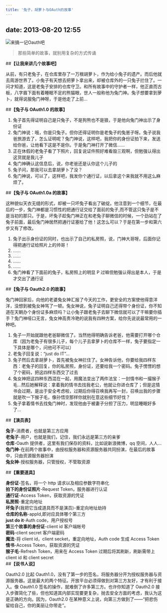 ```yaml
---
title: '兔子，胡萝卜与OAuth的故事'
---
```


## date: 2013-08-20 12:55

![来搞一记Oauth吧](/assets/blogImg/rabbit.jpg)

> 那些简单的故事，就别用复杂的方式传诵

##**【让我来讲几个故事吧】**

从前，有只老兔子，在仓库里存了一万根胡萝卜，作为给小兔子的遗产。而后他就去周游世界了。小兔子有天想去把萝卜拿出来，却被仓库外的一只兔子拦住了。一问才知道，这是老兔子安排的仓库守卫。和所有故事中的守护者一样，他正直而古板，八字眉下面有着睡眠不足的熊猫眼，世人一般称他为兔门神。兔子想要拿到萝卜，就得说服兔门神呀，于是他走了上前…

<!-- more -->

##**【兔子与 OAuth1.0 的故事】**

1. 兔子首先得证明自己是只兔子，不是狗熊也不是狼，于是他向兔门神出示了身份证
2. 兔门神说：哦，你是只兔子。但你还得证明你是老兔子的兔崽子呀。兔子说我爸旅游去了，怎么证明呢？兔门神说，这样吧，我把你的身份证拍下来，发送给你爸，让他看下这是不是你。于是兔门神打开了微信……
3. 正在休假的老兔子看了下照片，回复说证件照好难看毁三观啊，但勉强认得出这货就是我儿子
4. 兔门神确认这信息后，说，你老爸还是认你这个儿子的
5. 兔子问，那我可以去拿胡萝卜了没？
6. 兔门神说，可以了，这样吧，我发你个通行证，以后拿这个来我就不用这么麻烦了。

##**【兔子与 OAuth1.0a 的故事】**

这种貌似天衣无缝的形式，却被一只坏兔子看出了破绽。他注意到一个细节，在最后的一步，兔门神都是习惯性的把通行证交给了面前的兔子,而不管这只兔子是不是当初的那只。于是，坏兔子趁兔门神正在和老兔子聊微信的时候，一个劲站在了兔子前面，最后兔门神居然把通行证塞给了他！这怎么可以？于是在第一步和第六步又有了修改。

1. 兔子出示身份证的同时，也出示了自己的私房照，说，门神大哥呀，后面你记得把通行证给照片上的帅哥！
2. ……
3. ……
4. ……
5. ……
6. 兔门神看了下面前的兔子，私房照上的明显 P 过嘛但勉强认得出是本人，于是才交出了通行证

##**【兔子与 Oauth2.0 的故事】**

兔门神回家后，向他的老婆兔女神汇报了今天的工作，更安全的方案使他得意洋洋，没想到被兔女神骂了一顿。兔女神说，兔子证明自己还得带个身份证，你不知道在天朝办个身份证多麻烦吗？让小兔子跟老兔子去聊下微信就可以了干嘛要你插手？兔门神哑口无言，兔女神高贵冷艳的说我有四种方案，给你先说说最常用的一种吧。

1. 兔子一开始就跟他老爸聊微信了。当然他得明确告诉老爸，他需要打开哪个仓库（因为老兔子有很多儿子，每个儿子去拿萝卜的仓库不一样，兔子要指定一下具体是哪个，问他可不可以）
2. 老兔子回复说：“just do IT”…
3. 兔子然后去拿胡萝卜，首先被兔女神拦住了。女神告诉他，你要给我四样东西：老兔子的回复，你的私房照，身份证，还要给我一个密码。兔子愣愣的想了个密码，把这四样东西交了过去
4. 兔女神把这四种东西混在一起，用魔法变出了两件法宝：一封情书和一撮猴子毛…然后她解释说：拿着我的情书去找我老公，他就让你进仓库了；但是这情书会过期，是出于安全考虑啦，过期后你得召唤我再写一封，召唤出我的步骤就是吹一下猴子毛，像孙悟空那样你就别在意这些细节好伐？
5. 兔子拿着情书去找兔门神时，发现他由于被妻子分担了压力，明显睡眠好多了…

##**【演员表】**

**兔子**-消费者，也就是第三方应用  
**老兔子**-用户，也就是我们，记住，我们永远是第三方的亲爹  
**仓库**-Oauth 提供者，这里有我们保存的资料，比如说新浪微博，qq 空间，人人…  
**兔门神**-在前两个故事中，由授权服务器和资源服务器共同扮演，在最后的故事中，只由资源服务器扮演  
**兔女神**-授权服务器，只管授权，不管取资源

##**【重要道具】**

**身份证**-签名，将一个 http 请求以及相应参数字符串化  
**拍下的身份证照片**-Request Token，服务器进行认证  
**通行证**-Access Token，获取资源的凭证  
**私房照**-重定向地址  
**坏兔子**(我把它当成道具而不是演员)-重定向地址劫持  
**仓库的名称**-appId,即对应具体哪个第三方  
**just do it**-Auth code，用户授权号  
**第三个故事的身份证**-client id 客户端帐号  
**密码**-client secret 客户端密码  
**魔法**-将 client id，client secket，重定向地址，Auth code 生成 Access Token  
**情书**-Access Token，获取资源的凭证  
**猴子毛**-Refresh Token，用来在 Access Token 过期后将其刷新，刷新需带上 client id 和 client secret  
##**【说书人说】**

Oauth2.0 比起 Oauth1.0，没有了第一步的签名，将服务器分开为授权服务器与资源服务器。这是最大的两个特征。开放平台必须得做到对第三方友好，才有利于接入。像 Oauth1.0 签名的操作，就难倒了许多第三方。也许你知道了 Oauth2.0 接入步骤简化了些，但也知道其内部实现要更复杂，抛去安全方面的考虑，我认为这是正确的方向。因为，Oauth2.0 在某种意义上说，向第三方做到了——“把悲伤留给自己，你的美丽让你带走”。

